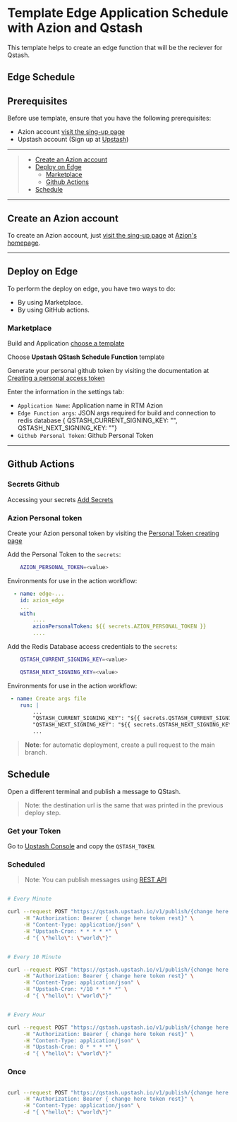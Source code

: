 # Template Edge Application Schedule with Azion and Qstash

This template helps to create an edge function that will be the reciever for Qstash.

## Edge Schedule

## Prerequisites

Before use template, ensure that you have the following prerequisites:

- Azion account [visit the sing-up page](https://manager.azion.com/signup/)
- Upstash account (Sign up at [Upstash](https://upstash.com))

---

> - [Create an Azion account](#Create-an-Azion-account)
> - [Deploy on Edge](#Deploy-on-Edge)
>   - [Marketplace](#Marketplace)
>   - [Github Actions](#Github-Actions)
> - [Schedule](#Schedule)

---

## Create an Azion account

To create an Azion account, just [visit the sing-up page](https://manager.azion.com/signup/) at [Azion's homepage](https://www.azion.com/en/).

---

## Deploy on Edge

To perform the deploy on edge, you have two ways to do:

- By using Marketplace.
- By using GitHub actions.

### Marketplace

Build and Application [choose a template](https://manager.azion.com/build-application/build/choose-template)

Choose **Upstash QStash Schedule Function** template

Generate your personal github token by visiting the documentation at [Creating a personal access token](https://docs.github.com/en/authentication/keeping-your-account-and-data-secure/managing-your-personal-access-tokens#creating-a-personal-access-token-classic)

Enter the information in the settings tab:

- `Application Name`: Application name in RTM Azion
- `Edge Function args`: JSON args required for build and connection to redis database { QSTASH_CURRENT_SIGNING_KEY: "", QSTASH_NEXT_SIGNING_KEY: ""}
- `Github Personal Token`: Github Personal Token

---

## Github Actions

### Secrets Github

Accessing your secrets [Add Secrets](https://docs.github.com/en/actions/security-guides/encrypted-secrets)

### Azion Personal token

Create your Azion personal token by visiting the [Personal Token creating page](https://manager.azion.com/iam/personal-tokens)

Add the Personal Token to the `secrets`:

```bash
    AZION_PERSONAL_TOKEN=<value>
```

Environments for use in the action workflow:

```yml
  - name: edge-...
    id: azion_edge
    ...
    with:
        ....
        azionPersonalToken: ${{ secrets.AZION_PERSONAL_TOKEN }}
        ....

```


Add the Redis Database access credentials to the `secrets`:

```bash
    QSTASH_CURRENT_SIGNING_KEY=<value>
```

```bash
    QSTASH_NEXT_SIGNING_KEY=<value>
```

Environments for use in the action workflow:

```yml
 - name: Create args file
    run: |
        ...
        "QSTASH_CURRENT_SIGNING_KEY": "${{ secrets.QSTASH_CURRENT_SIGNING_KEY }}",
        "QSTASH_NEXT_SIGNING_KEY": "${{ secrets.QSTASH_NEXT_SIGNING_KEY }}"
        ...
```

> **Note**: for automatic deployment, create a pull request to the main branch.


## Schedule

Open a different terminal and publish a message to QStash. 
> Note: the destination url is the same that was printed in the previous deploy step.

### Get your Token

Go to [Upstash Console](https://console.upstash.com/qstash) and copy the `QSTASH_TOKEN`.

### Scheduled

> Note: You can publish messages using [REST API](https://docs.upstash.com/qstash/apiexamples)

```bash

# Every Minute

curl --request POST "https://qstash.upstash.io/v1/publish/{change here destination url}" \
     -H "Authorization: Bearer { change here token rest}" \
     -H "Content-Type: application/json" \
     -H "Upstash-Cron: * * * * *" \
     -d "{ \"hello\": \"world\"}"


# Every 10 Minute

curl --request POST "https://qstash.upstash.io/v1/publish/{change here destination url}" \
     -H "Authorization: Bearer { change here token rest}" \
     -H "Content-Type: application/json" \
     -H "Upstash-Cron: */10 * * * *" \
     -d "{ \"hello\": \"world\"}"


# Every Hour

curl --request POST "https://qstash.upstash.io/v1/publish/{change here destination url}" \
     -H "Authorization: Bearer { change here token rest}" \
     -H "Content-Type: application/json" \
     -H "Upstash-Cron: 0 * * * *" \
     -d "{ \"hello\": \"world\"}"


```

### Once

```bash

curl --request POST "https://qstash.upstash.io/v1/publish/{change here destination url}" \
     -H "Authorization: Bearer { change here token rest}" \
     -H "Content-Type: application/json" \
     -d "{ \"hello\": \"world\"}"

```
